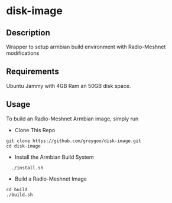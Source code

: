 # disk-image

## Description
Wrapper to setup armbian build environment with Radio-Meshnet modifications

## Requirements
Ubuntu Jammy with 4GB Ram an 50GB disk space.

## Usage
To build an Radio-Meshnet Armbian image, simply run

- Clone This Repo
```
git clone https://github.com/greygoo/disk-image.git
cd disk-image
```

- Install the Armbian Build System
```
  ./install.sh
```

- Build a Radio-Meshnet Image
```
cd build
./build.sh
``` 
